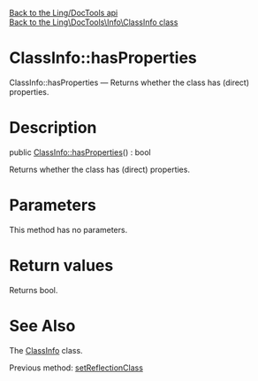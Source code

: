 [Back to the Ling/DocTools api](https://github.com/lingtalfi/DocTools/blob/master/doc/api/Ling/DocTools.md)<br>
[Back to the Ling\DocTools\Info\ClassInfo class](https://github.com/lingtalfi/DocTools/blob/master/doc/api/Ling/DocTools/Info/ClassInfo.md)


ClassInfo::hasProperties
================



ClassInfo::hasProperties — Returns whether the class has (direct) properties.




Description
================


public [ClassInfo::hasProperties](https://github.com/lingtalfi/DocTools/blob/master/doc/api/Ling/DocTools/Info/ClassInfo/hasProperties.md)() : bool




Returns whether the class has (direct) properties.




Parameters
================

This method has no parameters.


Return values
================

Returns bool.








See Also
================

The [ClassInfo](https://github.com/lingtalfi/DocTools/blob/master/doc/api/Ling/DocTools/Info/ClassInfo.md) class.

Previous method: [setReflectionClass](https://github.com/lingtalfi/DocTools/blob/master/doc/api/Ling/DocTools/Info/ClassInfo/setReflectionClass.md)<br>

